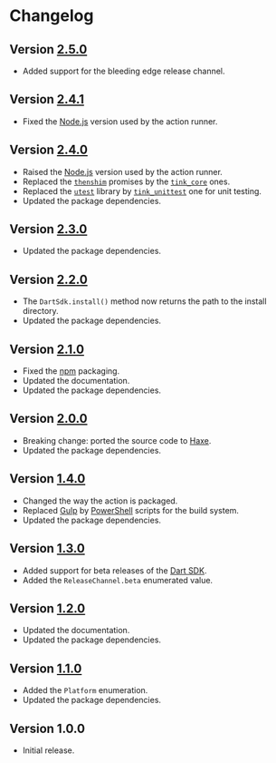 # Changelog

## Version [2.5.0](https://git.belin.io/cedx/setup-dart/compare/v2.4.1...v2.5.0)
- Added support for the bleeding edge release channel.

## Version [2.4.1](https://git.belin.io/cedx/setup-dart/compare/v2.4.0...v2.4.1)
- Fixed the [Node.js](https://nodejs.org) version used by the action runner.

## Version [2.4.0](https://git.belin.io/cedx/setup-dart/compare/v2.3.0...v2.4.0)
- Raised the [Node.js](https://nodejs.org) version used by the action runner.
- Replaced the [`thenshim`](https://lib.haxe.org/p/thenshim) promises by the [`tink_core`](https://lib.haxe.org/p/tink_core) ones.
- Replaced the [`utest`](https://lib.haxe.org/p/utest) library by [`tink_unittest`](https://lib.haxe.org/p/tink_unittest) one for unit testing.
- Updated the package dependencies.

## Version [2.3.0](https://git.belin.io/cedx/setup-dart/compare/v2.2.0...v2.3.0)
- Updated the package dependencies.

## Version [2.2.0](https://git.belin.io/cedx/setup-dart/compare/v2.1.0...v2.2.0)
- The `DartSdk.install()` method now returns the path to the install directory.
- Updated the package dependencies.

## Version [2.1.0](https://git.belin.io/cedx/setup-dart/compare/v2.0.0...v2.1.0)
- Fixed the [npm](https://www.npmjs.com) packaging.
- Updated the documentation.
- Updated the package dependencies.

## Version [2.0.0](https://git.belin.io/cedx/setup-dart/compare/v1.4.0...v2.0.0)
- Breaking change: ported the source code to [Haxe](https://haxe.org).
- Updated the package dependencies.

## Version [1.4.0](https://git.belin.io/cedx/setup-dart/compare/v1.3.0...v1.4.0)
- Changed the way the action is packaged.
- Replaced [Gulp](https://gulpjs.com) by [PowerShell](https://docs.microsoft.com/en-us/powershell) scripts for the build system.
- Updated the package dependencies.

## Version [1.3.0](https://git.belin.io/cedx/setup-dart/compare/v1.2.0...v1.3.0)
- Added support for beta releases of the [Dart SDK](https://dart.dev/tools/sdk).
- Added the `ReleaseChannel.beta` enumerated value.

## Version [1.2.0](https://git.belin.io/cedx/setup-dart/compare/v1.1.0...v1.2.0)
- Updated the documentation.
- Updated the package dependencies.

## Version [1.1.0](https://git.belin.io/cedx/setup-dart/compare/v1.0.0...v1.1.0)
- Added the `Platform` enumeration.
- Updated the package dependencies.

## Version 1.0.0
- Initial release.
